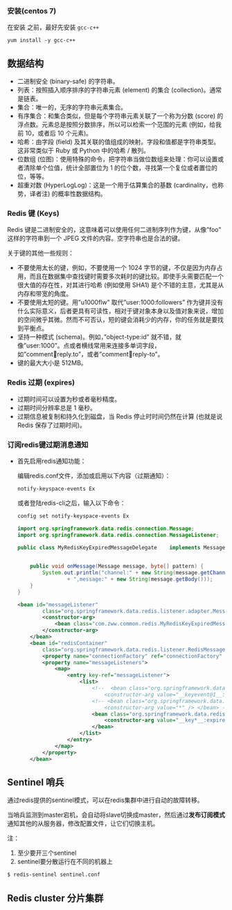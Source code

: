 ### 安装(centos 7)

在安装 之前，最好先安装 `gcc-c++`
```
yum install -y gcc-c++
```

## 数据结构

+ 二进制安全 (binary-safe) 的字符串。
+ 列表：按照插入顺序排序的字符串元素 (element) 的集合 (collection)。通常是链表。
+ 集合：唯一的，无序的字符串元素集合。
+ 有序集合：和集合类似，但是每个字符串元素关联了一个称为分数 (score) 的浮点数。元素总是按照分数排序，所以可以检索一个范围的元素 (例如，给我前 10，或者后 10 个元素)。
+ 哈希：由字段 (field) 及其关联的值组成的映射。字段和值都是字符串类型。这非常类似于 Ruby 或 Python 中的哈希 / 散列。
+ 位数组 (位图)：使用特殊的命令，把字符串当做位数组来处理：你可以设置或者清除单个位值，统计全部置位为 1 的位个数，寻找第一个复位或者置位的位，等等。
+ 超重对数 (HyperLogLog)：这是一个用于估算集合的基数 (cardinality，也称势，译者注) 的概率性数据结构。

### Redis 键 (Keys)
Redis 键是二进制安全的，这意味着可以使用任何二进制序列作为键，从像”foo” 这样的字符串到一个 JPEG 文件的内容。空字符串也是合法的键。

关于键的其他一些规则：

+ 不要使用太长的键，例如，不要使用一个 1024 字节的键，不仅是因为内存占用，而且在数据集中查找键时需要多次耗时的键比较。即使手头需要匹配一个很大值的存在性，对其进行哈希 (例如使用 SHA1) 是个不错的主意，尤其是从内存和带宽的角度。
+ 不要使用太短的键。用”u1000flw” 取代”user:1000:followers” 作为键并没有什么实际意义，后者更具有可读性，相对于键对象本身以及值对象来说，增加的空间微乎其微。然而不可否认，短的键会消耗少的内存，你的任务就是要找到平衡点。
+ 坚持一种模式 (schema)。例如，”object-type:id” 就不错，就像”user:1000”。点或者横线常用来连接多单词字段，如”comment:1234:reply.to”，或者”comment:1234:reply-to”。
+ 键的最大大小是 512MB。

### Redis 过期 (expires)
+ 过期时间可以设置为秒或者毫秒精度。
+ 过期时间分辨率总是 1 毫秒。
+ 过期信息被复制和持久化到磁盘，当 Redis 停止时时间仍然在计算 (也就是说 Redis 保存了过期时间)。


### 订阅redis键过期消息通知
+ 首先启用redis通知功能：

    编辑redis.conf文件，添加或启用以下内容（过期通知）：
    ```sh
    notify-keyspace-events Ex
    ```
    或者登陆redis-cli之后，输入以下命令：
    ```sh
    config set notify-keyspace-events Ex
    ```

    ```java
    import org.springframework.data.redis.connection.Message;
    import org.springframework.data.redis.connection.MessageListener;
    
    public class MyRedisKeyExpiredMessageDelegate    implements MessageListener {
    
        
        public void onMessage(Message message, byte[] pattern) {
            System.out.println("channel:" + new String(message.getChannel())
                    + ",message:" + new String(message.getBody()));
        }
    }
    ```
    ```xml
    <bean id="messageListener"
            class="org.springframework.data.redis.listener.adapter.MessageListenerAdapter">
            <constructor-arg>
                <bean class="com.zww.common.redis.MyRedisKeyExpiredMessageDelegate" />
            </constructor-arg>
        </bean>
        <bean id="redisContainer"
            class="org.springframework.data.redis.listener.RedisMessageListenerContainer">
            <property name="connectionFactory" ref="connectionFactory" />
            <property name="messageListeners">
                <map>
                    <entry key-ref="messageListener">
                        <list>
                            <!--  <bean class="org.springframework.data.redis.listener.ChannelTopic"> 
                                <constructor-arg value="__keyevent@1__:expired" /> </bean>  -->
                            <!-- <bean class="org.springframework.data.redis.listener.PatternTopic"> 
                                <constructor-arg value="*" /> </bean> -->
                            <bean class="org.springframework.data.redis.listener.PatternTopic">
                                <constructor-arg value="__key*__:expired" />
                            </bean>
                        </list>
                    </entry>
                </map>
            </property>
        </bean>
    ```



## Sentinel 哨兵

通过redis提供的sentinel模式，可以在redis集群中进行自动的故障转移。

当哨兵监测到master宕机，会自动将slave切换成master，然后通过**发布订阅模式**通知其他的从服务器，修改配置文件，让它们切换主机。

注：

1. 至少要开三个sentinel
2. sentinel要分散运行在不同的机器上

```bash
$ redis-sentinel sentinel.conf
```



## Redis cluster 分片集群

 